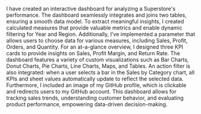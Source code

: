 I have created an interactive dashboard for analyzing a Superstore's performance.
The dashboard seamlessly integrates and joins two tables, ensuring a smooth data model. 
To extract meaningful insights, I created calculated measures that provide valuable metrics and enable dynamic filtering for Year and Region.
Additionally, I’ve implemented a parameter that allows users to choose data for various measures, including Sales, Profit, Orders, and Quantity. 
For an at-a-glance overview,
I designed three KPI cards to provide insights on Sales, Profit Margin, and Return Rate.
The dashboard features a variety of custom visualizations such as Bar Charts, Donut Charts, Pie Charts, Line Charts, Maps, and Tables. 
An action filter is also integrated: when a user selects a bar in the Sales by Category chart, all KPIs and sheet values automatically update to reflect the selected data.
Furthermore, I included an image of my GitHub profile, which is clickable and redirects users to my GitHub account.
This dashboard allows for tracking sales trends, understanding customer behavior, and evaluating product performance, empowering data-driven decision-making.
